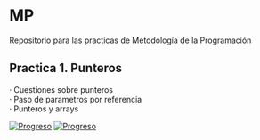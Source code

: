# MP
Repositorio para las practicas de Metodología de la Programación

## Practica 1. Punteros

  · Cuestiones sobre punteros  
  · Paso de parametros por referencia  
  · Punteros y arrays  

[![Progreso](https://img.shields.io/badge/Ejercicios-1--11-brightgreen.svg)]()
[![Progreso](https://img.shields.io/badge/Ejercicios-12-red.svg)]()

